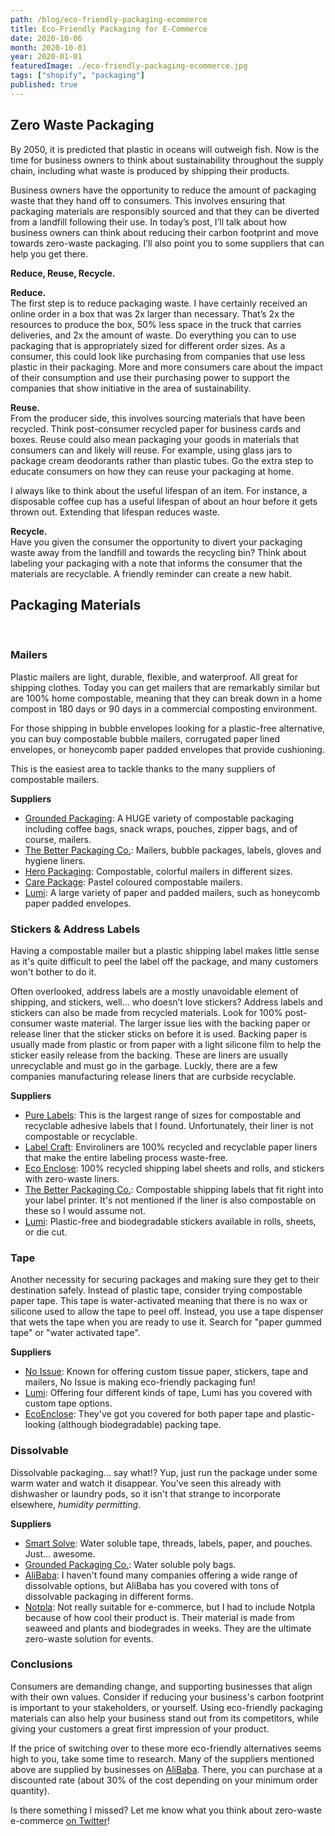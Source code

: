 ```yaml
---
path: /blog/eco-friendly-packaging-ecommerce
title: Eco-Friendly Packaging for E-Commerce
date: 2020-10-06
month: 2020-10-01
year: 2020-01-01
featuredImage: ./eco-friendly-packaging-ecommerce.jpg
tags: ["shopify", "packaging"]
published: true
---
```


## Zero Waste Packaging

By 2050, it is predicted that plastic in oceans will outweigh fish. Now is the time for business owners to think about sustainability throughout the supply chain, including what waste is produced by shipping their products.

Business owners have the opportunity to reduce the amount of packaging waste that they hand off to consumers. This involves ensuring that packaging materials are responsibly sourced and that they can be diverted from a landfill following their use. In today’s post, I’ll talk about how business owners can think about reducing their carbon footprint and move towards zero-waste packaging. I’ll also point you to some suppliers that can help you get there.

**Reduce, Reuse, Recycle.**

**Reduce.** <br/>
The first step is to reduce packaging waste. I have certainly received an online order in a box that was 2x larger than necessary. That’s 2x the resources to produce the box, 50% less space in the truck that carries deliveries, and 2x the amount of waste. Do everything you can to use packaging that is appropriately sized for different order sizes. As a consumer, this could look like purchasing from companies that use less plastic in their packaging. More and more consumers care about the impact of their consumption and use their purchasing power to support the companies that show initiative in the area of sustainability.

**Reuse.** <br/>
From the producer side, this involves sourcing materials that have been recycled. Think post-consumer recycled paper for business cards and boxes. Reuse could also mean packaging your goods in materials that consumers can and likely will reuse. For example, using glass jars to package cream deodorants rather than plastic tubes. Go the extra step to educate consumers on how they can reuse your packaging at home.

I always like to think about the useful lifespan of an item. For instance, a disposable coffee cup has a useful lifespan of about an hour before it gets thrown out. Extending that lifespan reduces waste.

**Recycle.** <br/>
Have you given the consumer the opportunity to divert your packaging waste away from the landfill and towards the recycling bin? Think about labeling your packaging with a note that informs the consumer that the materials are recyclable. A friendly reminder can create a new habit.

## Packaging Materials

<br/>

### Mailers

Plastic mailers are light, durable, flexible, and waterproof. All great for shipping clothes. Today you can get mailers that are remarkably similar but are 100% home compostable, meaning that they can break down in a home compost in 180 days or 90 days in a commercial composting environment.

For those shipping in bubble envelopes looking for a plastic-free alternative, you can buy compostable bubble mailers, corrugated paper lined envelopes, or honeycomb paper padded envelopes that provide cushioning.

This is the easiest area to tackle thanks to the many suppliers of compostable mailers.

**Suppliers**

- <a href="https://groundedpackaging.co/products/bubble-mailer" target="_blank">Grounded Packaging</a>: A HUGE variety of compostable packaging including coffee bags, snack wraps, pouches, zipper bags, and of course, mailers.
- <a href="  https://www.betterpackaging.com" target="_blank">The Better Packaging Co.</a>: Mailers, bubble packages, labels, gloves and hygiene liners.
- <a href="https://heropackaging.com.au/" target="_blank">Hero Packaging</a>: Compostable, colorful mailers in different sizes.
- <a href="https://carepackage.design" target="_blank">Care Package</a>: Pastel coloured compostable mailers.
- <a href="https://www.lumi.com/products/honeycomb-paper-padded-mailers" target="_blank">Lumi</a>: A large variety of paper and padded mailers, such as honeycomb paper padded envelopes.

### Stickers & Address Labels

Having a compostable mailer but a plastic shipping label makes little sense as it's quite difficult to peel the label off the package, and many customers won't bother to do it.

Often overlooked, address labels are a mostly unavoidable element of shipping, and stickers, well… who doesn’t love stickers? Address labels and stickers can also be made from recycled materials. Look for 100% post-consumer waste material. The larger issue lies with the backing paper or release liner that the sticker sticks on before it is used. Backing paper is usually made from plastic or from paper with a light silicone film to help the sticker easily release from the backing. These are liners are usually unrecyclable and must go in the garbage. Luckly, there are a few companies manufacturing release liners that are curbside recyclable.

**Suppliers**

- <a href="https://www.purelabels.com/" target="_blank">Pure Labels</a>: This is the largest range of sizes for compostable and recyclable adhesive labels that I found. Unfortunately, their liner is not compostable or recyclable.
- <a href="https://www.labelcraft.com/Home/RecyclableEnviroliner/?ref=hanadrdla" target="_blank">Label Craft</a>: Enviroliners are 100% recycled and recyclable paper liners that make the entire labeling process waste-free.
- <a href="https://www.ecoenclose.com/plastic-free-stickers-and-labels/?ref=hanadrdla" target="_blank">Eco Enclose</a>: 100% recycled shipping label sheets and rolls, and stickers with zero-waste liners.
- <a href="https://www.betterpackaging.com/USA/product/compost-labels/?ref=hanadrdla" target="_blank">The Better Packaging Co.</a>: Compostable shipping labels that fit right into your label printer. It's not mentioned if the liner is also compostable on these so I would assume not.
- <a href="https://www.lumi.com/collections/stickers-and-labels/?ref=hanadrdla" target="_blank">Lumi</a>: Plastic-free and biodegradable stickers available in rolls, sheets, or die cut.

### Tape

Another necessity for securing packages and making sure they get to their destination safely. Instead of plastic tape, consider trying compostable paper tape. This tape is water-activated meaning that there is no wax or silicone used to allow the tape to peel off. Instead, you use a tape dispenser that wets the tape when you are ready to use it. Search for "paper gummed tape" or "water activated tape".

**Suppliers**

- <a href="https://www.noissue.co/custom-packaging/custom-packing-tape" target="_blank">No Issue</a>: Known for offering custom tissue paper, stickers, tape and mailers, No Issue is making eco-friendly packaging fun!
- <a href="https://www.lumi.com/collections/tape" target="_blank">Lumi</a>: Offering four different kinds of tape, Lumi has you covered with custom tape options.
- <a href="https://www.ecoenclose.com/shop/carton-sealing-tape" target="_blank">EcoEnclose</a>: They've got you covered for both paper tape and plastic-looking (although biodegradable) packing tape.

### Dissolvable

Dissolvable packaging... say what!? Yup, just run the package under some warm water and watch it disappear. You've seen this already with dishwasher or laundry pods, so it isn't that strange to incorporate elsewhere, _humidity permitting_.

**Suppliers**

- <a href="https://www.smartsolve.com/water-soluble-pouches" target="_blank">Smart Solve</a>: Water soluble tape, threads, labels, paper, and pouches. Just... awesome.
- <a href="https://groundedpackaging.co/products/water-soluble-bag" target="_blank">Grounded Packaging Co.</a>: Water soluble poly bags.
- <a href="https://www.alibaba.com/" target="_blank">AliBaba</a>: I haven't found many companies offering a wide range of dissolvable options, but AliBaba has you covered with tons of dissolvable packaging in different forms.
- <a href="https://www.notpla.com/" target="_blank">Notpla</a>: Not really suitable for e-commerce, but I had to include Notpla because of how cool their product is. Their material is made from seaweed and plants and biodegrades in weeks. They are the ultimate zero-waste solution for events.

### Conclusions

Consumers are demanding change, and supporting businesses that align with their own values. Consider if reducing your business's carbon footprint is important to your stakeholders, or yourself. Using eco-friendly packaging materials can also help your business stand out from its competitors, while giving your customers a great first impression of your product.

If the price of switching over to these more eco-friendly alternatives seems high to you, take some time to research. Many of the suppliers mentioned above are supplied by businesses on <a href="https://www.alibaba.com/" target="_blank">AliBaba</a>. There, you can purchase at a discounted rate (about 30% of the cost depending on your minimum order quantity).

Is there something I missed? Let me know what you think about zero-waste e-commerce <a href="https://twitter.com/hdrdla" target="_blank">on Twitter</a>!

